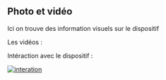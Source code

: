 ## Photo et vidéo

Ici on trouve des information visuels sur le dispositif

Les vidéos :

Intéraction avec le dispositif :

[![interation](https://user-images.githubusercontent.com/112190488/236271831-0e861b03-39f3-45a6-9c89-e3a6c93ff593.png)](https://youtube.com/shorts/QukOibVwqx0?feature=share)
